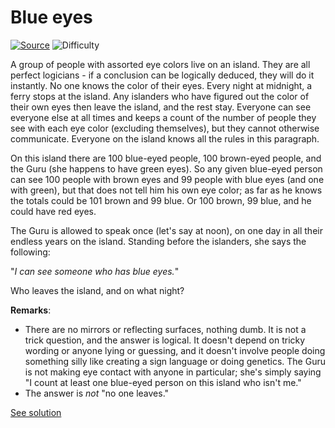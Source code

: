 # Blue eyes

[![Source](https://img.shields.io/badge/Source-%E2%9C%93-green.svg)](http://xkcd.com/blue_eyes.html)
![Difficulty](https://img.shields.io/badge/Difficulty-medium-hard.svg)

A group of people with assorted eye colors live on an island. They are all
perfect logicians - if a conclusion can be logically deduced, they will do
it instantly. No one knows the color of their eyes. Every night at midnight,
a ferry stops at the island. Any islanders who have figured out the color of
their own eyes then leave the island, and the rest stay. Everyone can see
everyone else at all times and keeps a count of the number of people they
see with each eye color (excluding themselves), but they cannot otherwise
communicate. Everyone on the island knows all the rules in this paragraph.

On this island there are 100 blue-eyed people, 100 brown-eyed people, and the
Guru (she happens to have green eyes). So any given blue-eyed person can see
100 people with brown eyes and 99 people with blue eyes (and one with green),
but that does not tell him his own eye color; as far as he knows the totals
could be 101 brown and 99 blue. Or 100 brown, 99 blue, and he could have red
eyes.

The Guru is allowed to speak once (let's say at noon), on one day in all their
endless years on the island. Standing before the islanders, she says the
following:

"*I can see someone who has blue eyes.*"

Who leaves the island, and on what night?

**Remarks**:
* There are no mirrors or reflecting surfaces, nothing dumb. It is not a trick
question, and the answer is logical. It doesn't depend on tricky wording or
anyone lying or guessing, and it doesn't involve people doing something silly
like creating a sign language or doing genetics. The Guru is not making eye
contact with anyone in particular; she's simply saying "I count at least one
blue-eyed person on this island who isn't me."
* The answer is *not* "no one leaves."

[See solution](solution.md)
